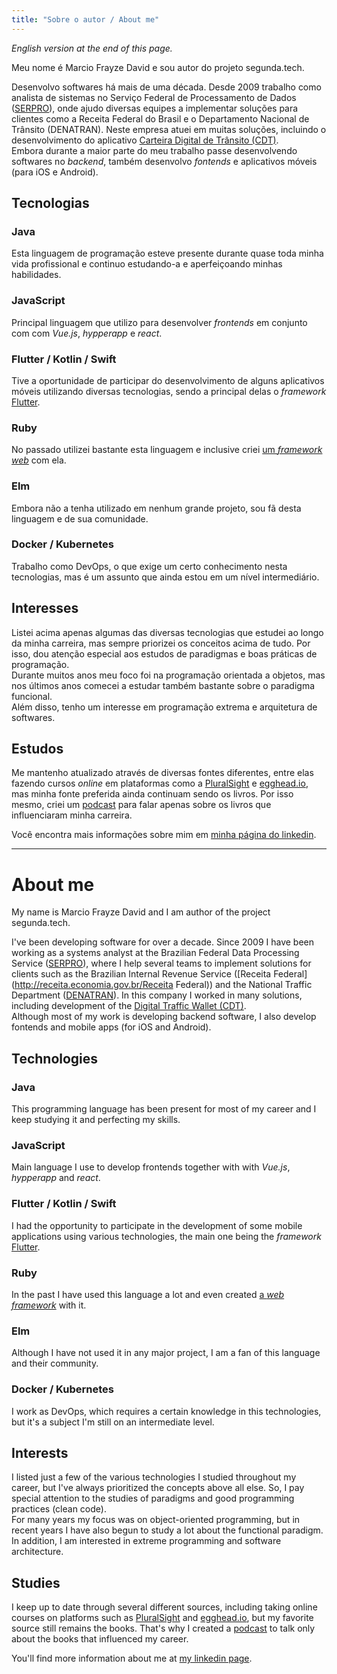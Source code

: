 ```yaml
---
title: "Sobre o autor / About me"
---
```


*English version at the end of this page.*
  
Meu nome é Marcio Frayze David e sou autor do projeto segunda.tech.
  
Desenvolvo softwares há mais de uma década. Desde 2009 trabalho como
analista de sistemas no Serviço Federal de Processamento de Dados
([SERPRO](https://serpro.gov.br)), onde ajudo diversas equipes a
implementar soluções para clientes como a Receita Federal do Brasil e
o Departamento Nacional de Trânsito (DENATRAN). Neste empresa atuei
em muitas soluções, incluindo o desenvolvimento do aplicativo
[Carteira Digital de Trânsito (CDT)](https://servicos.serpro.gov.br/carteira-digital/).  
Embora durante a maior parte do meu trabalho passe desenvolvendo softwares
no *backend*, também desenvolvo *fontends* e aplicativos móveis (para iOS e
Android).

## Tecnologias

### Java
Esta linguagem de programação esteve presente durante quase toda minha vida
profissional e continuo estudando-a e aperfeiçoando minhas habilidades.

### JavaScript
Principal linguagem que utilizo para desenvolver *frontends* em conjunto com
com *Vue.js*, *hypperapp* e *react*.

### Flutter / Kotlin / Swift
Tive a oportunidade de participar do desenvolvimento de alguns aplicativos
móveis utilizando diversas tecnologias, sendo a principal delas o *framework* 
[Flutter](https://flutter.dev).

### Ruby
No passado utilizei bastante esta linguagem e inclusive criei [um *framework web*](https://github.com/marciofrayze/rackstep) com ela.

### Elm
Embora não a tenha utilizado em nenhum grande projeto, sou fã desta linguagem
e de sua comunidade.

### Docker / Kubernetes
Trabalho como DevOps, o que exige um certo conhecimento nesta tecnologias, mas
é um assunto que ainda estou em um nível intermediário.

## Interesses
Listei acima apenas algumas das diversas tecnologias que estudei ao longo da
minha carreira, mas sempre priorizei os conceitos acima de tudo. Por isso,
dou atenção especial aos estudos de paradigmas e boas práticas de programação.  
Durante muitos anos meu foco foi na programação orientada a objetos, mas nos
últimos anos comecei a estudar também bastante sobre o paradigma funcional.  
Além disso, tenho um interesse em programação extrema e arquitetura de softwares.  

## Estudos
Me mantenho atualizado através de diversas fontes diferentes, entre elas
fazendo cursos *online* em plataformas como a 
[PluralSight](https://pluralsight.com) e [egghead.io](https://egghead.com),
mas minha fonte preferida ainda continuam sendo os livros. Por isso mesmo, criei
um [podcast](https://segunda.tech/tags/podcast/) para falar apenas sobre os 
livros que influenciaram minha carreira.
  
Você encontra mais informações sobre mim em [minha página do linkedin](https://www.linkedin.com/in/marcio-frayze-a37319b/).
  
---
  
  
# About me
My name is Marcio Frayze David and I am author of the project segunda.tech.
  
I've been developing software for over a decade. Since 2009 I have been working as a
systems analyst at the Brazilian Federal Data Processing Service
([SERPRO](https://serpro.gov.br)), where I help several teams to
implement solutions for clients such as the Brazilian Internal Revenue Service 
([Receita Federal](http://receita.economia.gov.br/Receita Federal)) and
the National Traffic Department ([DENATRAN](https://portalservicos.denatran.serpro.gov.br)).
In this company I worked in many solutions, including development of the 
[Digital Traffic Wallet (CDT)](https://servicos.serpro.gov.br/carteira-digital/).  
Although most of my work is developing backend software, I also develop
fontends and mobile apps (for iOS and Android).

## Technologies

### Java
This programming language has been present for most of my career
and I keep studying it and perfecting my skills.

### JavaScript
Main language I use to develop frontends together with
with *Vue.js*, *hypperapp* and *react*.

### Flutter / Kotlin / Swift
I had the opportunity to participate in the development of some mobile applications
using various technologies, the main one being the *framework* 
[Flutter](https://flutter.dev).

### Ruby
In the past I have used this language a lot and even created [a *web framework*](https://github.com/marciofrayze/rackstep) with it.

### Elm
Although I have not used it in any major project, I am a fan of this language
and their community.

### Docker / Kubernetes
I work as DevOps, which requires a certain knowledge in this technologies, but
it's a subject I'm still on an intermediate level.

## Interests
I listed just a few of the various technologies I studied throughout
my career, but I've always prioritized the concepts above all else. So,
I pay special attention to the studies of paradigms and good programming practices (clean code).  
For many years my focus was on object-oriented programming, but in
recent years I have also begun to study a lot about the functional paradigm.  
In addition, I am interested in extreme programming and software architecture.  

## Studies
I keep up to date through several different sources, including
taking online courses on platforms such as 
[PluralSight](https://pluralsight.com) and [egghead.io](https://egghead.com),
but my favorite source still remains the books. That's why I created
a [podcast](https://segunda.tech/tags/podcast/) to talk only about the 
books that influenced my career.
  
You'll find more information about me at [my linkedin page](https://www.linkedin.com/in/marcio-frayze-a37319b/).

